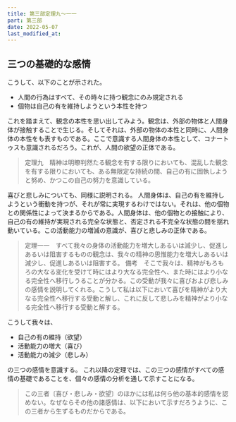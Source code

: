 ```yaml
---
title: 第三部定理九～一一
part: 第三部
date: 2022-05-07
last_modified_at:
---
```

## 三つの基礎的な感情

こうして、以下のことが示された。

- 人間の行為はすべて、その時々に持つ観念にのみ規定される
- 個物は自己の有を維持しようという本性を持つ

これを踏まえて、観念の本性を思い出してみよう。観念は、外部の物体と人間身体が接触することで生じる。そしてそれは、外部の物体の本性と同時に、人間身体の本性をも表すものである。ここで意識する人間身体の本性として、コナートゥスも意識されるだろう。これが、人間の欲望の正体である。

>定理九　精神は明瞭判然たる観念を有する限りにおいても、混乱した観念を有する限りにおいても、ある無限定な持続の間、自己の有に固執しようと努め、かつこの自己の努力を意識している。

喜びと悲しみについても、同様に説明される。
人間身体は、自己の有を維持しようという衝動を持つが、それが常に実現するわけではない。それは、他の個物との関係性によって決まるからである。人間身体は、他の個物との接触により、自己の有の維持が実現される完全な状態と、否定される不完全な状態の間を揺れ動いている。この活動能力の増減の意識が、喜びと悲しみの正体である。

>定理一一　すべて我々の身体の活動能力を増大しあるいは減少し、促進しあるいは阻害するものの観念は、我々の精神の思惟能力を増大しあるいは減少し、促進しあるいは阻害する。
>備考　そこで我々は、精神がもろもろの大なる変化を受けて時にはより大なる完全性へ、また時にはより小なる完全性へ移行しうることが分かる。この受動が我々に喜びおよび悲しみの感情を説明してくれる。こうして私は以下において喜びを精神がより大なる完全性へ移行する受動と解し、これに反して悲しみを精神がより小なる完全性へ移行する受動と解する。

こうして我々は、

- 自己の有の維持（欲望）
- 活動能力の増大（喜び）
- 活動能力の減少（悲しみ）

の三つの感情を意識する。
これ以降の定理では、この三つの感情がすべての感情の基礎であることを、個々の感情の分析を通して示すことになる。

>この三者〔喜び・悲しみ・欲望〕のほかには私は何ら他の基本的感情を認めない。なぜならその他の諸感情は、以下において示すだろうように、この三者から生ずるものだからである。
